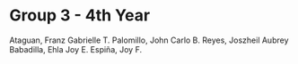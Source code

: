 # Group 3 - 4th Year

Ataguan, Franz Gabrielle T.
Palomillo, John Carlo B.
Reyes, Joszheil Aubrey
Babadilla, Ehla Joy E.
Espiña, Joy F.
